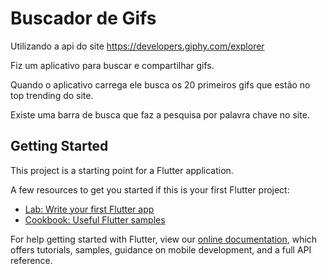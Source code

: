 # Buscador de Gifs

Utilizando a api do site https://developers.giphy.com/explorer



Fiz um aplicativo para buscar e compartilhar gifs.

Quando o aplicativo carrega ele busca os 20 primeiros gifs que estão no top trending do site.

Existe uma barra de busca que faz a pesquisa por palavra chave no site.



## Getting Started

This project is a starting point for a Flutter application.

A few resources to get you started if this is your first Flutter project:

- [Lab: Write your first Flutter app](https://flutter.dev/docs/get-started/codelab)
- [Cookbook: Useful Flutter samples](https://flutter.dev/docs/cookbook)

For help getting started with Flutter, view our
[online documentation](https://flutter.dev/docs), which offers tutorials,
samples, guidance on mobile development, and a full API reference.
